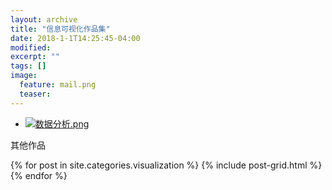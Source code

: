 ```yaml
---
layout: archive
title: "信息可视化作品集"
date: 2018-1-1T14:25:45-04:00
modified:
excerpt: ""
tags: []
image: 
  feature: mail.png
  teaser:
---
```


- <a href="https://sylviatang.github.io/posts/%E6%9C%9F%E6%9C%AB%E9%A1%B9%E7%9B%AE/" target="_blank">![数据分析.png](https://i.loli.net/2018/01/07/5a51dae1bd0a2.png)</a>

其他作品
<div class="tiles">
{% for post in site.categories.visualization %}
  {% include post-grid.html %}
{% endfor %}
</div><!-- /.tiles 把所有categories 有 visualization 的列出来-->